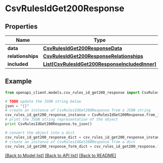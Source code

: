 # CsvRulesIdGet200Response


## Properties
Name | Type | Description | Notes
------------ | ------------- | ------------- | -------------
**data** | [**CsvRulesIdGet200ResponseData**](CsvRulesIdGet200ResponseData.md) |  | [optional] 
**relationships** | [**CsvRulesIdGet200ResponseRelationships**](CsvRulesIdGet200ResponseRelationships.md) |  | [optional] 
**included** | [**List[CsvRulesIdGet200ResponseIncludedInner]**](CsvRulesIdGet200ResponseIncludedInner.md) |  | [optional] 

## Example

```python
from openapi_client.models.csv_rules_id_get200_response import CsvRulesIdGet200Response

# TODO update the JSON string below
json = "{}"
# create an instance of CsvRulesIdGet200Response from a JSON string
csv_rules_id_get200_response_instance = CsvRulesIdGet200Response.from_json(json)
# print the JSON string representation of the object
print CsvRulesIdGet200Response.to_json()

# convert the object into a dict
csv_rules_id_get200_response_dict = csv_rules_id_get200_response_instance.to_dict()
# create an instance of CsvRulesIdGet200Response from a dict
csv_rules_id_get200_response_form_dict = csv_rules_id_get200_response.from_dict(csv_rules_id_get200_response_dict)
```
[[Back to Model list]](../README.md#documentation-for-models) [[Back to API list]](../README.md#documentation-for-api-endpoints) [[Back to README]](../README.md)


